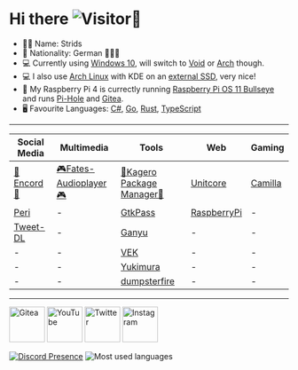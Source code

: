 # Hi there ![Visitor](https://komarev.com/ghpvc/?username=Stridsvagn69420&color=blueviolet&style=flat&label=Visitor)👋
- 👨‍💻 Name: Strids
- 🚩 Nationality: German 🖤💖💛
- 💻 Currently using [Windows 10](https://www.youtube.com/watch?v=OTGXzgGm9BY), will switch to [Void](https://voidlinux.org/) or [Arch](https://archlinux.org/) though.
- 💻 I also use [Arch Linux](https://www.youtube.com/watch?v=qe6UKPsppBQ) with KDE on an [external SSD](https://github.com/Stridsvagn69420/Stridsvagn69420/blob/main/Linux/Arch.md), very nice!
- 📱 My Raspberry Pi 4 is currectly running [Raspberry Pi OS 11 Bullseye](https://www.raspberrypi.com/news/raspberry-pi-os-debian-bullseye/) and runs [Pi-Hole](https://github.com/pi-hole/pi-hole) and [Gitea](https://github.com/go-gitea/gitea).
- 🖥 Favourite Languages: [C#](https://youtu.be/ravLFzIguCM), [Go](https://youtu.be/446E-r0rXHI), [Rust](https://youtu.be/5C_HPTJg5ek), [TypeScript](https://youtu.be/zQnBQ4tB3ZA)

<hr>

| Social Media                                                            | Multimedia                                                                                 | Tools                                                                                                | Web                                                           | Gaming                                                |
| ----------------------------------------------------------------------- | ------------------------------------------------------------------------------------------ | ---------------------------------------------------------------------------------------------------- | ------------------------------------------------------------- | ----------------------------------------------------- |
| [📱Encord📱](https://github.com/stars/Stridsvagn69420/lists/encord)     | [🎮Fates-Audioplayer🎮](https://github.com/stars/Stridsvagn69420/lists/fates-audioplayer)  | [🏮Kagero Package Manager🏮](https://github.com/stars/Stridsvagn69420/lists/kagero-package-manager) | [Unitcore](https://github.com/Stridsvagn69420/Unitcore)       | [Camilla](https://github.com/Stridsvagn69420/Camilla) |
| [Peri](https://github.com/stars/Stridsvagn69420/lists/peri-autoblocker) | -                                                                                          | [GtkPass](https://github.com/Stridsvagn69420/GtkPass)                                                | [RaspberryPi](https://github.com/Stridsvagn69420/RaspberryPi) | -                                                     |
| [Tweet-DL](https://github.com/Stridsvagn69420/Tweet-DL)                 | -                                                                                          | [Ganyu](https://github.com/Stridsvagn69420/ganyu)                                                    | -                                                             | -                                                     |
| -                                                                       | -                                                                                          | [VEK](https://github.com/StaOtt/VEK)                                                                 | -                                                             | -                                                     |
| -                                                                       | -                                                                                          | [Yukimura](https://github.com/Stridsvagn69420/Yukimura)                                              | -                                                             | -                                                     |
| -                                                                       | -                                                                                          | [dumpsterfire](https://github.com/Stridsvagn69420/dumpsterfire)                                      | -                                                             | -                                                     |

<hr>

<a href="https://gitea.com/Stridsvagn69420"><img alt="Gitea" title="Gitea" src="https://gitea.com/assets/img/logo.svg" width="64px" height="64px"></a>
<a href="https://www.youtube.com/channel/UCVSxHXchrTXZLGJOWYAS4_w"><img alt="YouTube" title="YouTube Channel" src="https://www.gstatic.com/youtube/img/branding/favicon/favicon_192x192.png" width="64px" height="64px"></a>
<a href="https://twitter.com/rog_nineteen"><img alt="Twitter" title="Twitter" src="https://abs.twimg.com/responsive-web/client-web/icon-default.ee534d85.png" width="64px" height="64px"></a>
<a href="https://www.instagram.com/rog_nineteen/"><img alt="Instagram" title="Instagram" src="https://www.instagram.com/static/images/ico/square_gradient_192.png/7c119b0c5722.png" width="64px" height="64px"></a>

[![Discord Presence](https://lanyard.cnrad.dev/api/490862024608317440)](https://discord.com/users/490862024608317440)
![Most used languages](https://github-readme-stats.vercel.app/api/top-langs/?username=Stridsvagn69420&layout=compact&count_private=true&hide_title=true&langs_count=12&theme=github_dark&hide=cmake,makefile,html,php)
